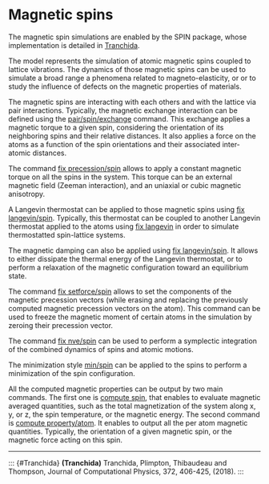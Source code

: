 # Magnetic spins

The magnetic spin simulations are enabled by the SPIN package, whose
implementation is detailed in [Tranchida](Tranchida).

The model represents the simulation of atomic magnetic spins coupled to
lattice vibrations. The dynamics of those magnetic spins can be used to
simulate a broad range a phenomena related to magneto-elasticity, or or
to study the influence of defects on the magnetic properties of
materials.

The magnetic spins are interacting with each others and with the lattice
via pair interactions. Typically, the magnetic exchange interaction can
be defined using the [pair/spin/exchange](pair_spin_exchange) command.
This exchange applies a magnetic torque to a given spin, considering the
orientation of its neighboring spins and their relative distances. It
also applies a force on the atoms as a function of the spin orientations
and their associated inter-atomic distances.

The command [fix precession/spin](fix_precession_spin) allows to apply a
constant magnetic torque on all the spins in the system. This torque can
be an external magnetic field (Zeeman interaction), and an uniaxial or
cubic magnetic anisotropy.

A Langevin thermostat can be applied to those magnetic spins using [fix
langevin/spin](fix_langevin_spin). Typically, this thermostat can be
coupled to another Langevin thermostat applied to the atoms using [fix
langevin](fix_langevin) in order to simulate thermostatted spin-lattice
systems.

The magnetic damping can also be applied using [fix
langevin/spin](fix_langevin_spin). It allows to either dissipate the
thermal energy of the Langevin thermostat, or to perform a relaxation of
the magnetic configuration toward an equilibrium state.

The command [fix setforce/spin](fix_setforce) allows to set the
components of the magnetic precession vectors (while erasing and
replacing the previously computed magnetic precession vectors on the
atom). This command can be used to freeze the magnetic moment of certain
atoms in the simulation by zeroing their precession vector.

The command [fix nve/spin](fix_nve_spin) can be used to perform a
symplectic integration of the combined dynamics of spins and atomic
motions.

The minimization style [min/spin](min_spin) can be applied to the spins
to perform a minimization of the spin configuration.

All the computed magnetic properties can be output by two main commands.
The first one is [compute spin](compute_spin), that enables to evaluate
magnetic averaged quantities, such as the total magnetization of the
system along x, y, or z, the spin temperature, or the magnetic energy.
The second command is [compute property/atom](compute_property_atom). It
enables to output all the per atom magnetic quantities. Typically, the
orientation of a given magnetic spin, or the magnetic force acting on
this spin.

------------------------------------------------------------------------

::: {#Tranchida}
**(Tranchida)** Tranchida, Plimpton, Thibaudeau and Thompson, Journal of
Computational Physics, 372, 406-425, (2018).
:::
